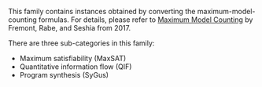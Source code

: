 This family contains instances obtained by converting the maximum-model-counting formulas.
For details, please refer to [Maximum Model Counting](https://dl.acm.org/doi/10.5555/3298023.3298133) by Fremont, Rabe, and Seshia from 2017.

There are three sub-categories in this family:
- Maximum satisfiability (MaxSAT)
- Quantitative information flow (QIF)
- Program synthesis (SyGus)
